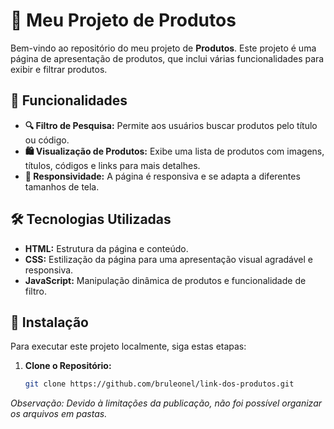 # 🛒 Meu Projeto de Produtos

Bem-vindo ao repositório do meu projeto de **Produtos**. Este projeto é uma página de apresentação de produtos, que inclui várias funcionalidades para exibir e filtrar produtos.

## 🌟 Funcionalidades

- **🔍 Filtro de Pesquisa:** Permite aos usuários buscar produtos pelo título ou código.
- **🛍️ Visualização de Produtos:** Exibe uma lista de produtos com imagens, títulos, códigos e links para mais detalhes.
- **📱 Responsividade:** A página é responsiva e se adapta a diferentes tamanhos de tela.

## 🛠️ Tecnologias Utilizadas

- **HTML:** Estrutura da página e conteúdo.
- **CSS:** Estilização da página para uma apresentação visual agradável e responsiva.
- **JavaScript:** Manipulação dinâmica de produtos e funcionalidade de filtro.

## 🚀 Instalação

Para executar este projeto localmente, siga estas etapas:

1. **Clone o Repositório:**

   ```bash
   git clone https://github.com/bruleonel/link-dos-produtos.git

*Observação: Devido à limitações da publicação, não foi possível organizar os arquivos em pastas.*
